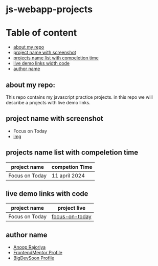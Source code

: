 # js-webapp-projects

# Table of content
- [about my repo](#about-my-repo)
- [project name with screenshot](#project-name-width-screenshot)
- [projects name list with compeletion time](#projects-name-list-with-compeletion-time)
- [live demo links width code](#live-demo-links-width-code)
- [author name](#author-name)

## about my repo:
This repo contains my javascript practice projects. in this repo we will describe a projects with live demo links.

## project name with screenshot
- Focus on Today
- [img](./Focus%20on%20Today%20webapp/assets/Screenshot%202024-04-11%20Focus%20on%20Today%20app.png)

## projects name list with compeletion time
| project name | competion Time |
| ------------ | -------------- |
| Focus on Today | 11 april 2024 |


## live demo links with code
| project name | project live |
| ------------ | -------------- |
| Focus on Today | [focus-on-today](https://anoop-rajoriya.github.io/js-webapp-projects/Focus%20on%20Today%20webapp/) |

## author name
- [Anoop Rajoriya]()
- [FrontendMentor Profile]()
- [BigDevSoon Profile]()